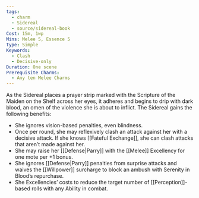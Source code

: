 ```yaml
---
tags:
  - charm
  - Sidereal
  - source/sidereal-book
Cost: 15m, 1wp
Mins: Melee 5, Essence 5
Type: Simple
Keywords:
  - Clash
  - Decisive-only
Duration: One scene
Prerequisite Charms:
  - Any ten Melee Charms
---
```

As the Sidereal places a prayer strip marked with the Scripture of the Maiden on the Shelf across her eyes, it adheres and begins to drip with dark blood, an omen of the violence she is about to inflict. The Sidereal gains the following benefits: 
-  She ignores vision-based penalties, even blindness. 
-  Once per round, she may reflexively clash an attack against her with a decisive attack. If she knows [[Fateful Exchange]], she can clash attacks that aren’t made against her. 
-  She may raise her [[Defense|Parry]] with the [[Melee]] Excellency for one mote per +1 bonus. 
-  She ignores [[Defense|Parry]] penalties from surprise attacks and waives the [[Willpower]] surcharge to block an ambush with Serenity in Blood’s repurchase. 
-  She Excellencies’ costs to reduce the target number of [[Perception]]-based rolls with any Ability in combat.